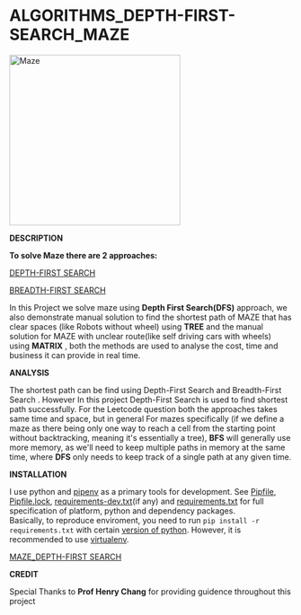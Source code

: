 # ALGORITHMS_DEPTH-FIRST-SEARCH_MAZE
<img width="304" alt="Maze" src="https://user-images.githubusercontent.com/109574120/180377033-f3ed310c-8e9b-4666-bb9e-087da9af7393.png">

**DESCRIPTION**

**To solve Maze there are 2 approaches:**

[DEPTH-FIRST SEARCH](https://youtu.be/W9F8fDQj7Ok)

[BREADTH-FIRST SEARCH](https://youtu.be/hettiSrJjM4)


In this Project we solve maze using **Depth First Search(DFS)** approach, we also demonstrate manual solution to find the shortest path of MAZE that has clear spaces (like Robots without wheel)  using **TREE** and the manual solution for MAZE with unclear route(like self driving cars with wheels) using **MATRIX** , both the methods are used to analyse the cost, time and business it can provide in real time.






**ANALYSIS**

The shortest path can be find using Depth-First Search and Breadth-First Search . However In this project  Depth-First Search is used to find shortest path successfully. For the Leetcode question both the approaches takes same time and space, but in general For mazes specifically (if we define a maze as there being only one way to reach a cell from the starting point without backtracking, meaning it's essentially a tree), **BFS** will generally use more memory, as we'll need to keep multiple paths in memory at the same time, where **DFS** only needs to keep track of a single path at any given time.





**INSTALLATION**

I use python and [pipenv](https://docs.pipenv.org/) as a primary tools for 
development. See [Pipfile](Pipfile), [Pipfile.lock](Pipfile.lock), 
[requirements-dev.txt](requirements-dev.txt)(if any) and
[requirements.txt](requirements.txt) for full specification of 
platform, python and dependency packages.  
Basically, to reproduce enviroment, you need to run `pip install -r 
requirements.txt` with certain [version of python](Pipfile.lock#L15). However, 
it is recommended to use [virtualenv](https://virtualenv.pypa.io/en/stable/).

[MAZE_DEPTH-FIRST SEARCH](https://docs.google.com/presentation/d/1qfbWG4AkeXxGv2HY4-Xgng8I6K4pJeYjv_3et40Tb_c/edit#slide=id.g13d8509030d_0_31)




**CREDIT**

Special Thanks to **Prof Henry Chang** for providing guidence throughout this project
